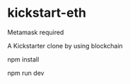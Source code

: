 # kickstart-eth
Metamask required

A Kickstarter clone by using blockchain

npm install

npm run dev
